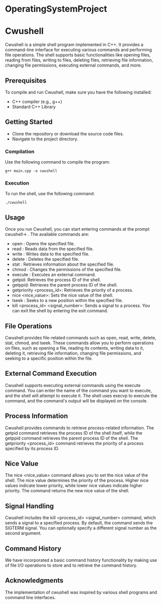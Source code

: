 # OperatingSystemProject

# Cwushell
Cwushell is a simple shell program implemented in C++. It provides a command-line interface for executing various commands and performing file operations. The shell supports basic functionalities like opening files, reading from files, writing to files, deleting files, retrieving file information, changing file permissions, executing external commands, and more.

## Prerequisites
To compile and run Cwushell, make sure you have the following installed:

- C++ compiler (e.g., g++)
- Standard C++ Library

## Getting Started
- Clone the repository or download the source code files.
- Navigate to the project directory.

### Compilation
Use the following command to compile the program:

`g++ main.cpp -o cwushell
`
### Execution

To run the shell, use the following command:

`./cwushell
`
## Usage
Once you run Cwushell, you can start entering commands at the prompt cwushell-> . The available commands are:

- open <filename>: Opens the specified file.
- read <filename>: Reads data from the specified file.
- write <filename> <data>: Writes data to the specified file.
- delete <filename>: Deletes the specified file.
- stat <filename>: Retrieves information about the specified file.
- chmod <filename> <mode>: Changes the permissions of the specified file.
- execute <command>: Executes an external command.
- getpid: Retrieves the process ID of the shell.
- getppid: Retrieves the parent process ID of the shell.
- getpriority <process_id>: Retrieves the priority of a process.
- nice <nice_value>: Sets the nice value of the shell.
- lseek <filename> <offset> <whence>: Seeks to a new position within the specified file.
- kill <process_id> <signal_number>: Sends a signal to a process.
You can exit the shell by entering the exit command.

## File Operations
Cwushell provides file-related commands such as open, read, write, delete, stat, chmod, and lseek. These commands allow you to perform operations on files, such as opening a file, reading its contents, writing data to it, deleting it, retrieving file information, changing file permissions, and seeking to a specific position within the file.

## External Command Execution
Cwushell supports executing external commands using the execute command. You can enter the name of the command you want to execute, and the shell will attempt to execute it. The shell uses execvp to execute the command, and the command's output will be displayed on the console.

## Process Information
Cwushell provides commands to retrieve process-related information. The getpid command retrieves the process ID of the shell itself, while the getppid command retrieves the parent process ID of the shell. The getpriority <process_id> command retrieves the priority of a process specified by its process ID.

## Nice Value
The nice <nice_value> command allows you to set the nice value of the shell. The nice value determines the priority of the process. Higher nice values indicate lower priority, while lower nice values indicate higher priority. The command returns the new nice value of the shell.

## Signal Handling
Cwushell includes the kill <process_id> <signal_number> command, which sends a signal to a specified process. By default, the command sends the SIGTERM signal. You can optionally specify a different signal number as the second argument.

## Command History
We have incorporated a basic command history functionality by making use of file I/O operations to store and to retrieve the command history.
  
## Acknowledgments
The implementation of cwushell was inspired by various shell programs and command line interfaces.

